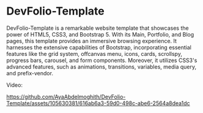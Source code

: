 # DevFolio-Template
DevFolio-Template is a remarkable website template that showcases the power of HTML5, CSS3, and Bootstrap 5. With its Main, Portfolio, and Blog pages, this template provides an immersive browsing experience. It harnesses the extensive capabilities of Bootstrap, incorporating essential features like the grid system, offcanvas menu, icons, cards, scrollspy, progress bars, carousel, and form components. Moreover, it utilizes CSS3's advanced features, such as animations, transitions, variables, media query, and prefix-vendor.

Video:


https://github.com/AyaAbdelmoghith/DevFolio-Template/assets/105630381/616ab6a3-59d0-498c-abe6-2564a8dea1dc



